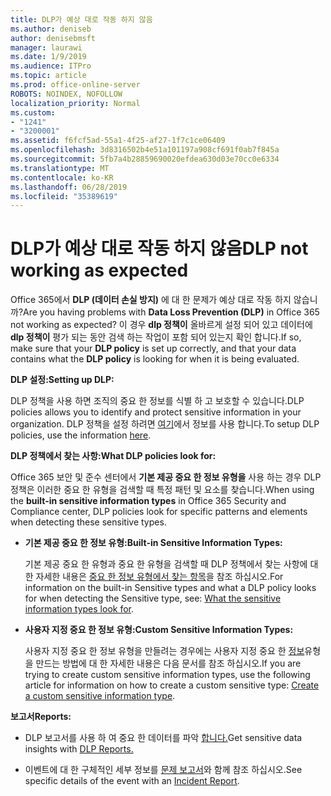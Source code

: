 ```yaml
---
title: DLP가 예상 대로 작동 하지 않음
ms.author: deniseb
author: denisebmsft
manager: laurawi
ms.date: 1/9/2019
ms.audience: ITPro
ms.topic: article
ms.prod: office-online-server
ROBOTS: NOINDEX, NOFOLLOW
localization_priority: Normal
ms.custom:
- "1241"
- "3200001"
ms.assetid: f6fcf5ad-55a1-4f25-af27-1f7c1ce06409
ms.openlocfilehash: 3d8316502b4e51a101197a908cf691f0ab7f845a
ms.sourcegitcommit: 5fb7a4b28859690020efdea630d03e70cc0e6334
ms.translationtype: MT
ms.contentlocale: ko-KR
ms.lasthandoff: 06/28/2019
ms.locfileid: "35389619"
---
```

# <a name="dlp-not-working-as-expected"></a><span data-ttu-id="296f9-102">DLP가 예상 대로 작동 하지 않음</span><span class="sxs-lookup"><span data-stu-id="296f9-102">DLP not working as expected</span></span>

<span data-ttu-id="296f9-103">Office 365에서 **DLP (데이터 손실 방지)** 에 대 한 문제가 예상 대로 작동 하지 않습니까?</span><span class="sxs-lookup"><span data-stu-id="296f9-103">Are you having problems with **Data Loss Prevention (DLP)** in Office 365 not working as expected?</span></span> <span data-ttu-id="296f9-104">이 경우 **dlp 정책이** 올바르게 설정 되어 있고 데이터에 **dlp 정책이** 평가 되는 동안 검색 하는 작업이 포함 되어 있는지 확인 합니다.</span><span class="sxs-lookup"><span data-stu-id="296f9-104">If so, make sure that your **DLP policy** is set up correctly, and that your data contains what the **DLP policy** is looking for when it is being evaluated.</span></span>
  
 <span data-ttu-id="296f9-105">**DLP 설정:**</span><span class="sxs-lookup"><span data-stu-id="296f9-105">**Setting up DLP:**</span></span>
  
<span data-ttu-id="296f9-106">DLP 정책을 사용 하면 조직의 중요 한 정보를 식별 하 고 보호할 수 있습니다.</span><span class="sxs-lookup"><span data-stu-id="296f9-106">DLP policies allows you to identify and protect sensitive information in your organization.</span></span> <span data-ttu-id="296f9-107">DLP 정책을 설정 하려면 [여기](https://docs.microsoft.com/office365/securitycompliance/prevent-data-loss#set-up-dlp)에서 정보를 사용 합니다.</span><span class="sxs-lookup"><span data-stu-id="296f9-107">To setup DLP policies, use the information [here](https://docs.microsoft.com/office365/securitycompliance/prevent-data-loss#set-up-dlp).</span></span>
  
 <span data-ttu-id="296f9-108">**DLP 정책에서 찾는 사항:**</span><span class="sxs-lookup"><span data-stu-id="296f9-108">**What DLP policies look for:**</span></span>
  
<span data-ttu-id="296f9-109">Office 365 보안 및 준수 센터에서 **기본 제공 중요 한 정보 유형을** 사용 하는 경우 DLP 정책은 이러한 중요 한 유형을 검색할 때 특정 패턴 및 요소를 찾습니다.</span><span class="sxs-lookup"><span data-stu-id="296f9-109">When using the **built-in sensitive information types** in Office 365 Security and Compliance center, DLP policies look for specific patterns and elements when detecting these sensitive types.</span></span>
  
- <span data-ttu-id="296f9-110">**기본 제공 중요 한 정보 유형:**</span><span class="sxs-lookup"><span data-stu-id="296f9-110">**Built-in Sensitive Information Types:**</span></span>

    <span data-ttu-id="296f9-111">기본 제공 중요 한 유형과 중요 한 유형을 검색할 때 DLP 정책에서 찾는 사항에 대 한 자세한 내용은 [중요 한 정보 유형에서 찾는 항목](https://docs.microsoft.com/office365/securitycompliance/what-the-sensitive-information-types-look-for)을 참조 하십시오.</span><span class="sxs-lookup"><span data-stu-id="296f9-111">For information on the built-in Sensitive types and what a DLP policy looks for when detecting the Sensitive type, see: [What the sensitive information types look for](https://docs.microsoft.com/office365/securitycompliance/what-the-sensitive-information-types-look-for).</span></span>

- <span data-ttu-id="296f9-112">**사용자 지정 중요 한 정보 유형:**</span><span class="sxs-lookup"><span data-stu-id="296f9-112">**Custom Sensitive Information Types:**</span></span>

    <span data-ttu-id="296f9-113">사용자 지정 중요 한 정보 유형을 만들려는 경우에는 사용자 지정 중요 한 [정보](https://docs.microsoft.com/office365/securitycompliance/create-a-custom-sensitive-information-type)유형을 만드는 방법에 대 한 자세한 내용은 다음 문서를 참조 하십시오.</span><span class="sxs-lookup"><span data-stu-id="296f9-113">If you are trying to create custom sensitive information types, use the following article for information on how to create a custom sensitive type: [Create a custom sensitive information type](https://docs.microsoft.com/office365/securitycompliance/create-a-custom-sensitive-information-type).</span></span>

 <span data-ttu-id="296f9-114">**보고서**</span><span class="sxs-lookup"><span data-stu-id="296f9-114">**Reports:**</span></span>
  
- <span data-ttu-id="296f9-115">DLP 보고서를 사용 하 여 중요 한 데이터를 파악 [합니다.](https://docs.microsoft.com/office365/securitycompliance/data-loss-prevention-policies#dlp-reports)</span><span class="sxs-lookup"><span data-stu-id="296f9-115">Get sensitive data insights with [DLP Reports.](https://docs.microsoft.com/office365/securitycompliance/data-loss-prevention-policies#dlp-reports)</span></span>

- <span data-ttu-id="296f9-116">이벤트에 대 한 구체적인 세부 정보를 [문제 보고서](https://docs.microsoft.com/office365/securitycompliance/data-loss-prevention-policies#incident-reports)와 함께 참조 하십시오.</span><span class="sxs-lookup"><span data-stu-id="296f9-116">See specific details of the event with an [Incident Report](https://docs.microsoft.com/office365/securitycompliance/data-loss-prevention-policies#incident-reports).</span></span>
